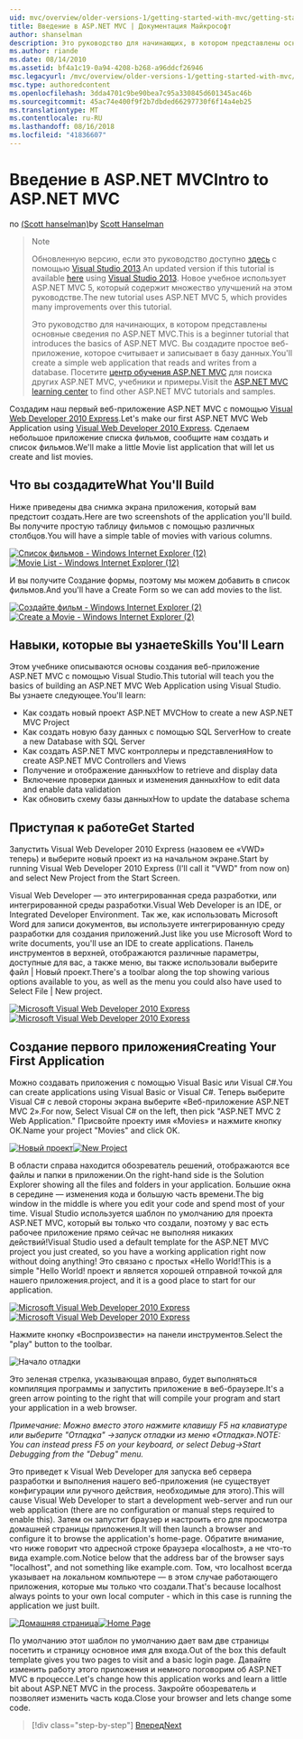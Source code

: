 ```yaml
---
uid: mvc/overview/older-versions-1/getting-started-with-mvc/getting-started-with-mvc-part1
title: Введение в ASP.NET MVC | Документация Майкрософт
author: shanselman
description: Это руководство для начинающих, в котором представлены основные сведения по ASP.NET MVC. Создание простого веб-приложения, которое считывает и записывает в базу данных.
ms.author: riande
ms.date: 08/14/2010
ms.assetid: bf4a1c19-0a94-4208-b268-a96ddcf26946
msc.legacyurl: /mvc/overview/older-versions-1/getting-started-with-mvc/getting-started-with-mvc-part1
msc.type: authoredcontent
ms.openlocfilehash: 3dda4701c9be90bea7c95a330845d601345ac46b
ms.sourcegitcommit: 45ac74e400f9f2b7dbded66297730f6f14a4eb25
ms.translationtype: MT
ms.contentlocale: ru-RU
ms.lasthandoff: 08/16/2018
ms.locfileid: "41836607"
---
```

<a name="intro-to-aspnet-mvc"></a><span data-ttu-id="6c66c-104">Введение в ASP.NET MVC</span><span class="sxs-lookup"><span data-stu-id="6c66c-104">Intro to ASP.NET MVC</span></span>
====================
<span data-ttu-id="6c66c-105">по [(Scott hanselman)](https://github.com/shanselman)</span><span class="sxs-lookup"><span data-stu-id="6c66c-105">by [Scott Hanselman](https://github.com/shanselman)</span></span>

> > [!NOTE]
> > <span data-ttu-id="6c66c-106">Обновленную версию, если это руководство доступно [здесь](../../getting-started/introduction/getting-started.md) с помощью [Visual Studio 2013](https://www.microsoft.com/visualstudio/eng/2013-downloads).</span><span class="sxs-lookup"><span data-stu-id="6c66c-106">An updated version if this tutorial is available [here](../../getting-started/introduction/getting-started.md) using [Visual Studio 2013](https://www.microsoft.com/visualstudio/eng/2013-downloads).</span></span> <span data-ttu-id="6c66c-107">Новое учебное использует ASP.NET MVC 5, который содержит множество улучшений на этом руководстве.</span><span class="sxs-lookup"><span data-stu-id="6c66c-107">The new tutorial uses ASP.NET MVC 5, which provides many improvements over this tutorial.</span></span>
> 
> 
> <span data-ttu-id="6c66c-108">Это руководство для начинающих, в котором представлены основные сведения по ASP.NET MVC.</span><span class="sxs-lookup"><span data-stu-id="6c66c-108">This is a beginner tutorial that introduces the basics of ASP.NET MVC.</span></span> <span data-ttu-id="6c66c-109">Вы создадите простое веб-приложение, которое считывает и записывает в базу данных.</span><span class="sxs-lookup"><span data-stu-id="6c66c-109">You'll create a simple web application that reads and writes from a database.</span></span> <span data-ttu-id="6c66c-110">Посетите [центр обучения ASP.NET MVC](../../../index.md) для поиска других ASP.NET MVC, учебники и примеры.</span><span class="sxs-lookup"><span data-stu-id="6c66c-110">Visit the [ASP.NET MVC learning center](../../../index.md) to find other ASP.NET MVC tutorials and samples.</span></span>


<span data-ttu-id="6c66c-111">Создадим наш первый веб-приложение ASP.NET MVC с помощью [Visual Web Developer 2010 Express](https://www.microsoft.com/express/Web/).</span><span class="sxs-lookup"><span data-stu-id="6c66c-111">Let's make our first ASP.NET MVC Web Application using [Visual Web Developer 2010 Express](https://www.microsoft.com/express/Web/).</span></span> <span data-ttu-id="6c66c-112">Сделаем небольшое приложение списка фильмов, сообщите нам создать и список фильмов.</span><span class="sxs-lookup"><span data-stu-id="6c66c-112">We'll make a little Movie list application that will let us create and list movies.</span></span>

## <a name="what-youll-build"></a><span data-ttu-id="6c66c-113">Что вы создадите</span><span class="sxs-lookup"><span data-stu-id="6c66c-113">What You'll Build</span></span>

<span data-ttu-id="6c66c-114">Ниже приведены два снимка экрана приложения, который вам предстоит создать.</span><span class="sxs-lookup"><span data-stu-id="6c66c-114">Here are two screenshots of the application you'll build.</span></span> <span data-ttu-id="6c66c-115">Вы получите простую таблицу фильмов с помощью различных столбцов.</span><span class="sxs-lookup"><span data-stu-id="6c66c-115">You will have a simple table of movies with various columns.</span></span>

<span data-ttu-id="6c66c-116">[![Список фильмов - Windows Internet Explorer (12)](getting-started-with-mvc-part1/_static/image2.png)](getting-started-with-mvc-part1/_static/image1.png)</span><span class="sxs-lookup"><span data-stu-id="6c66c-116">[![Movie List - Windows Internet Explorer (12)](getting-started-with-mvc-part1/_static/image2.png)](getting-started-with-mvc-part1/_static/image1.png)</span></span>

<span data-ttu-id="6c66c-117">И вы получите Создание формы, поэтому мы можем добавить в список фильмов.</span><span class="sxs-lookup"><span data-stu-id="6c66c-117">And you'll have a Create Form so we can add movies to the list.</span></span>

<span data-ttu-id="6c66c-118">[![Создайте фильм - Windows Internet Explorer (2)](getting-started-with-mvc-part1/_static/image4.png)](getting-started-with-mvc-part1/_static/image3.png)</span><span class="sxs-lookup"><span data-stu-id="6c66c-118">[![Create a Movie - Windows Internet Explorer (2)](getting-started-with-mvc-part1/_static/image4.png)](getting-started-with-mvc-part1/_static/image3.png)</span></span>

## <a name="skills-youll-learn"></a><span data-ttu-id="6c66c-119">Навыки, которые вы узнаете</span><span class="sxs-lookup"><span data-stu-id="6c66c-119">Skills You'll Learn</span></span>

<span data-ttu-id="6c66c-120">Этом учебнике описываются основы создания веб-приложение ASP.NET MVC с помощью Visual Studio.</span><span class="sxs-lookup"><span data-stu-id="6c66c-120">This tutorial will teach you the basics of building an ASP.NET MVC Web Application using Visual Studio.</span></span> <span data-ttu-id="6c66c-121">Вы узнаете следующее.</span><span class="sxs-lookup"><span data-stu-id="6c66c-121">You'll learn:</span></span>

- <span data-ttu-id="6c66c-122">Как создать новый проект ASP.NET MVC</span><span class="sxs-lookup"><span data-stu-id="6c66c-122">How to create a new ASP.NET MVC Project</span></span>
- <span data-ttu-id="6c66c-123">Как создать новую базу данных с помощью SQL Server</span><span class="sxs-lookup"><span data-stu-id="6c66c-123">How to create a new Database with SQL Server</span></span>
- <span data-ttu-id="6c66c-124">Как создать ASP.NET MVC контроллеры и представления</span><span class="sxs-lookup"><span data-stu-id="6c66c-124">How to create ASP.NET MVC Controllers and Views</span></span>
- <span data-ttu-id="6c66c-125">Получение и отображение данных</span><span class="sxs-lookup"><span data-stu-id="6c66c-125">How to retrieve and display data</span></span>
- <span data-ttu-id="6c66c-126">Включение проверки данных и изменения данных</span><span class="sxs-lookup"><span data-stu-id="6c66c-126">How to edit data and enable data validation</span></span>
- <span data-ttu-id="6c66c-127">Как обновить схему базы данных</span><span class="sxs-lookup"><span data-stu-id="6c66c-127">How to update the database schema</span></span>

## <a name="get-started"></a><span data-ttu-id="6c66c-128">Приступая к работе</span><span class="sxs-lookup"><span data-stu-id="6c66c-128">Get Started</span></span>

<span data-ttu-id="6c66c-129">Запустить Visual Web Developer 2010 Express (назовем ее «VWD» теперь) и выберите новый проект из на начальном экране.</span><span class="sxs-lookup"><span data-stu-id="6c66c-129">Start by running Visual Web Developer 2010 Express (I'll call it "VWD" from now on) and select New Project from the Start Screen.</span></span>

<span data-ttu-id="6c66c-130">Visual Web Developer — это интегрированная среда разработки, или интегрированной среды разработки.</span><span class="sxs-lookup"><span data-stu-id="6c66c-130">Visual Web Developer is an IDE, or Integrated Developer Environment.</span></span> <span data-ttu-id="6c66c-131">Так же, как использовать Microsoft Word для записи документов, вы используете интегрированную среду разработки для создания приложений.</span><span class="sxs-lookup"><span data-stu-id="6c66c-131">Just like you use Microsoft Word to write documents, you'll use an IDE to create applications.</span></span> <span data-ttu-id="6c66c-132">Панель инструментов в верхней, отображаются различные параметры, доступные для вас, а также меню, вы также использовали выберите файл | Новый проект.</span><span class="sxs-lookup"><span data-stu-id="6c66c-132">There's a toolbar along the top showing various options available to you, as well as the menu you could also have used to Select File | New project.</span></span>

<span data-ttu-id="6c66c-133">[![Microsoft Visual Web Developer 2010 Express](getting-started-with-mvc-part1/_static/image6.png)](getting-started-with-mvc-part1/_static/image5.png)</span><span class="sxs-lookup"><span data-stu-id="6c66c-133">[![Microsoft Visual Web Developer 2010 Express](getting-started-with-mvc-part1/_static/image6.png)](getting-started-with-mvc-part1/_static/image5.png)</span></span>

## <a name="creating-your-first-application"></a><span data-ttu-id="6c66c-134">Создание первого приложения</span><span class="sxs-lookup"><span data-stu-id="6c66c-134">Creating Your First Application</span></span>

<span data-ttu-id="6c66c-135">Можно создавать приложения с помощью Visual Basic или Visual C#.</span><span class="sxs-lookup"><span data-stu-id="6c66c-135">You can create applications using Visual Basic or Visual C#.</span></span> <span data-ttu-id="6c66c-136">Теперь выберите Visual C# с левой стороны экрана выберите «Веб-приложение ASP.NET MVC 2».</span><span class="sxs-lookup"><span data-stu-id="6c66c-136">For now, Select Visual C# on the left, then pick "ASP.NET MVC 2 Web Application."</span></span> <span data-ttu-id="6c66c-137">Присвойте проекту имя «Movies» и нажмите кнопку ОК.</span><span class="sxs-lookup"><span data-stu-id="6c66c-137">Name your project "Movies" and click OK.</span></span>

<span data-ttu-id="6c66c-138">[![Новый проект](getting-started-with-mvc-part1/_static/image8.png)](getting-started-with-mvc-part1/_static/image7.png)</span><span class="sxs-lookup"><span data-stu-id="6c66c-138">[![New Project](getting-started-with-mvc-part1/_static/image8.png)](getting-started-with-mvc-part1/_static/image7.png)</span></span>

<span data-ttu-id="6c66c-139">В области справа находится обозреватель решений, отображаются все файлы и папки в приложении.</span><span class="sxs-lookup"><span data-stu-id="6c66c-139">On the right-hand side is the Solution Explorer showing all the files and folders in your application.</span></span> <span data-ttu-id="6c66c-140">Большие окна в середине — изменения кода и большую часть времени.</span><span class="sxs-lookup"><span data-stu-id="6c66c-140">The big window in the middle is where you edit your code and spend most of your time.</span></span> <span data-ttu-id="6c66c-141">Visual Studio используется шаблон по умолчанию для проекта ASP.NET MVC, который вы только что создали, поэтому у вас есть рабочее приложение прямо сейчас не выполняя никаких действий!</span><span class="sxs-lookup"><span data-stu-id="6c66c-141">Visual Studio used a default template for the ASP.NET MVC project you just created, so you have a working application right now without doing anything!</span></span> <span data-ttu-id="6c66c-142">Это связано с простых «Hello World!</span><span class="sxs-lookup"><span data-stu-id="6c66c-142">This is a simple "Hello World!</span></span> <span data-ttu-id="6c66c-143">проект и является хорошей отправной точкой для нашего приложения.</span><span class="sxs-lookup"><span data-stu-id="6c66c-143">project, and it is a good place to start for our application.</span></span>

<span data-ttu-id="6c66c-144">[![Microsoft Visual Web Developer 2010 Express](getting-started-with-mvc-part1/_static/image10.png)](getting-started-with-mvc-part1/_static/image9.png)</span><span class="sxs-lookup"><span data-stu-id="6c66c-144">[![Microsoft Visual Web Developer 2010 Express](getting-started-with-mvc-part1/_static/image10.png)](getting-started-with-mvc-part1/_static/image9.png)</span></span>

<span data-ttu-id="6c66c-145">Нажмите кнопку «Воспроизвести» на панели инструментов.</span><span class="sxs-lookup"><span data-stu-id="6c66c-145">Select the "play" button to the toolbar.</span></span>

![Начало отладки](getting-started-with-mvc-part1/_static/image11.png)

<span data-ttu-id="6c66c-147">Это зеленая стрелка, указывающая вправо, будет выполняться компиляция программы и запустить приложение в веб-браузере.</span><span class="sxs-lookup"><span data-stu-id="6c66c-147">It's a green arrow pointing to the right that will compile your program and start your application in a web browser.</span></span>

<span data-ttu-id="6c66c-148">*Примечание: Можно вместо этого нажмите клавишу F5 на клавиатуре или выберите "Отладка" -&gt;запуск отладки из меню «Отладка».*</span><span class="sxs-lookup"><span data-stu-id="6c66c-148">*NOTE: You can instead press F5 on your keyboard, or select Debug-&gt;Start Debugging from the "Debug" menu.*</span></span>

<span data-ttu-id="6c66c-149">Это приведет к Visual Web Developer для запуска веб сервера разработки и выполнения нашего веб-приложения (не существует конфигурации или ручного действия, необходимые для этого).</span><span class="sxs-lookup"><span data-stu-id="6c66c-149">This will cause Visual Web Developer to start a development web-server and run our web application (there are no configuration or manual steps required to enable this).</span></span> <span data-ttu-id="6c66c-150">Затем он запустит браузер и настроить его для просмотра домашней страницы приложения.</span><span class="sxs-lookup"><span data-stu-id="6c66c-150">It will then launch a browser and configure it to browse the application's home-page.</span></span> <span data-ttu-id="6c66c-151">Обратите внимание, что ниже говорит что адресной строке браузера «localhost», а не что-то вида example.com.</span><span class="sxs-lookup"><span data-stu-id="6c66c-151">Notice below that the address bar of the browser says "localhost", and not something like example.com.</span></span> <span data-ttu-id="6c66c-152">Том, что localhost всегда указывает на локальном компьютере — в этом случае работающего приложения, которые мы только что создали.</span><span class="sxs-lookup"><span data-stu-id="6c66c-152">That's because localhost always points to your own local computer - which in this case is running the application we just built.</span></span>

<span data-ttu-id="6c66c-153">[![Домашняя страница](getting-started-with-mvc-part1/_static/image13.png)](getting-started-with-mvc-part1/_static/image12.png)</span><span class="sxs-lookup"><span data-stu-id="6c66c-153">[![Home Page](getting-started-with-mvc-part1/_static/image13.png)](getting-started-with-mvc-part1/_static/image12.png)</span></span>

<span data-ttu-id="6c66c-154">По умолчанию этот шаблон по умолчанию дает вам две страницы посетить и страницу основное имя для входа.</span><span class="sxs-lookup"><span data-stu-id="6c66c-154">Out of the box this default template gives you two pages to visit and a basic login page.</span></span> <span data-ttu-id="6c66c-155">Давайте изменить работу этого приложения и немного поговорим об ASP.NET MVC в процессе.</span><span class="sxs-lookup"><span data-stu-id="6c66c-155">Let's change how this application works and learn a little bit about ASP.NET MVC in the process.</span></span> <span data-ttu-id="6c66c-156">Закройте обозреватель и позволяет изменить часть кода.</span><span class="sxs-lookup"><span data-stu-id="6c66c-156">Close your browser and lets change some code.</span></span>

> [!div class="step-by-step"]
> [<span data-ttu-id="6c66c-157">Вперед</span><span class="sxs-lookup"><span data-stu-id="6c66c-157">Next</span></span>](getting-started-with-mvc-part2.md)
